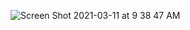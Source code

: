 ![Screen Shot 2021-03-11 at 9 38 47 AM](https://user-images.githubusercontent.com/73140949/110804014-c68aa600-824d-11eb-858a-32f50907acb0.png)
